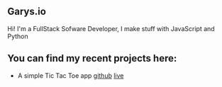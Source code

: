 ## Garys.io

Hi! I'm a FullStack Sofware Developer, I make stuff with JavaScript and Python

## You can find my recent projects here:

- A simple Tic Tac Toe app [github](https://github.com/garys-io/tictactoe-with-react-hooks) [live](https://garys-io.github.io/tictactoe-with-react-hooks/)

